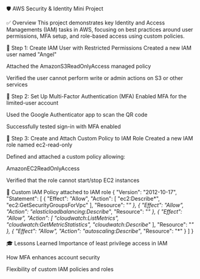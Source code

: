 🛡️ AWS Security & Identity Mini Project

✅ Overview
This project demonstrates key Identity and Access Managements (IAM) tasks in AWS, focusing on best practices around user permissions, MFA setup, and role-based access using custom policies.

🔐 Step 1: Create IAM User with Restricted Permissions
Created a new IAM user named "Angel"

Attached the AmazonS3ReadOnlyAccess managed policy

Verified the user cannot perform write or admin actions on S3 or other services


🔑 Step 2: Set Up Multi-Factor Authentication (MFA)
Enabled MFA for the limited-user account

Used the Google Authenticator app to scan the QR code

Successfully tested sign-in with MFA enabled


🎯 Step 3: Create and Attach Custom Policy to IAM Role
Created a new IAM role named ec2-read-only 

Defined and attached a custom policy allowing:

AmazonEC2ReadOnlyAccess

Verified that the role cannot start/stop EC2 instances


📄 Custom IAM Policy attached to IAM role
{
    "Version": "2012-10-17",
    "Statement": [
        {
            "Effect": "Allow",
            "Action": [
                "ec2:Describe*",
                "ec2:GetSecurityGroupsForVpc"
            ],
            "Resource": "*"
        },
        {
            "Effect": "Allow",
            "Action": "elasticloadbalancing:Describe*",
            "Resource": "*"
        },
        {
            "Effect": "Allow",
            "Action": [
                "cloudwatch:ListMetrics",
                "cloudwatch:GetMetricStatistics",
                "cloudwatch:Describe*"
            ],
            "Resource": "*"
        },
        {
            "Effect": "Allow",
            "Action": "autoscaling:Describe*",
            "Resource": "*"
        }
    ]
}

🎓 Lessons Learned
Importance of least privilege access in IAM

How MFA enhances account security

Flexibility of custom IAM policies and roles